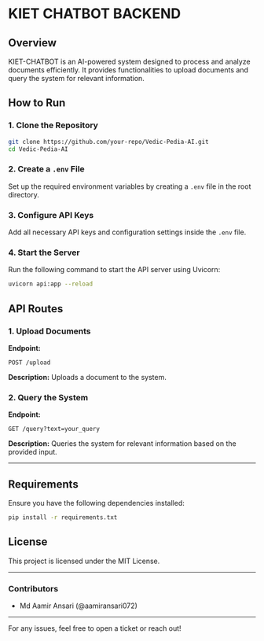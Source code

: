 
# KIET CHATBOT BACKEND

## Overview
KIET-CHATBOT is an AI-powered system designed to process and analyze documents efficiently. It provides functionalities to upload documents and query the system for relevant information.

## How to Run

### 1. Clone the Repository
```sh
git clone https://github.com/your-repo/Vedic-Pedia-AI.git
cd Vedic-Pedia-AI
```

### 2. Create a `.env` File
Set up the required environment variables by creating a `.env` file in the root directory.

### 3. Configure API Keys
Add all necessary API keys and configuration settings inside the `.env` file.

### 4. Start the Server
Run the following command to start the API server using Uvicorn:
```sh
uvicorn api:app --reload
```

## API Routes

### 1. Upload Documents
**Endpoint:**
```http
POST /upload
```
**Description:** Uploads a document to the system.

### 2. Query the System
**Endpoint:**
```http
GET /query?text=your_query
```
**Description:** Queries the system for relevant information based on the provided input.

---

## Requirements
Ensure you have the following dependencies installed:
```sh
pip install -r requirements.txt
```

## License
This project is licensed under the MIT License.

---

### Contributors
- Md Aamir Ansari (@aamiransari072)

---

For any issues, feel free to open a ticket or reach out!